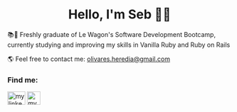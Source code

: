 <h1 align="center">Hello, I'm Seb 🕺🏻</h1>

📚🔎 Freshly graduate of Le Wagon's Software Development Bootcamp, currently studying and improving my skills in Vanilla Ruby and Ruby on Rails </p>

🌎 Feel free to contact me: olivares.heredia@gmail.com

<h3 align="left">Find me:</h3>
<p align="left">
<a href="https://linkedin.com/in/sebolivares" target="blank"><img align="center" src="https://cdn.jsdelivr.net/npm/simple-icons@3.0.1/icons/linkedin.svg" alt="my linkedin profile" height="30" width="40" /></a>
<a href="https://www.instagram.com/ssabesart" target="blank"><img align="center" src="https://i.imgur.com/ISEyV5G.png" alt="my Instagram profile" height="30" width="30" /></a>
</p>
